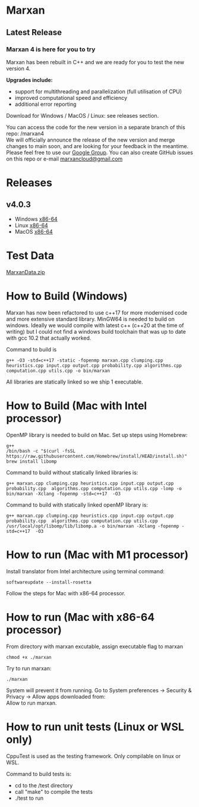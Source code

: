 # Marxan

## Latest Release
### **Marxan 4 is here for you to try**
 
Marxan has been rebuilt in C++ and we are ready for you to test the new version 4.  
 
**Upgrades include:**  
- support for multithreading and parallelization (full utilisation of CPU)  
- improved computational speed and efficiency  
- additional error reporting  
 
Download for Windows / MacOS / Linux: see releases section. 

You can access the code for the new version in a separate branch of this repo: /marxan4  
We will officially announce the release of the new version and merge changes to main soon, and are looking for your feedback in the meantime.  
Please feel free to use our [Google Group](https://groups.google.com/g/marxan). You can also create GitHub issues on this repo or e-mail marxancloud@gmail.com  

# Releases
## v4.0.3
- Windows [x86-64](https://github.com/Marxan-source-code/marxan/releases/download/v4.0.3/build4.0.3Windows.zip)
- Linux [x86-64](https://github.com/Marxan-source-code/marxan/releases/download/v4.0.3/build4.0.3Linux.zip)
- MacOS [x86-64](https://github.com/Marxan-source-code/marxan/releases/download/v4.0.3/Marxan-4.0.3-macOS.zip)

# Test Data
[MarxanData.zip](https://microsofteur.sharepoint.com/:u:/r/teams/TNC-MSFTQuantumEAP/Shared%20Documents/General/MarxanData.zip?csf=1&web=1&e=u4MHcB)

# How to Build (Windows)
Marxan has now been refactored to use c++17 for more modernised code and more extensive standard library. MinGW64 is needed to build on windows. Ideally we would compile with latest c++ (c++20 at the time of writing) but I could not find a windows build toolchain that was up to date with gcc 10.2 that actually worked. 

Command to build is 
```
g++ -O3 -std=c++17 -static -fopenmp marxan.cpp clumping.cpp heuristics.cpp input.cpp output.cpp probability.cpp algorithms.cpp computation.cpp utils.cpp -o bin/marxan
```

All libraries are statically linked so we ship 1 executable. 

# How to Build (Mac with Intel processor)

OpenMP library is needed to build on Mac. Set up steps using Homebrew:
```
g++
/bin/bash -c "$(curl -fsSL https://raw.githubusercontent.com/Homebrew/install/HEAD/install.sh)"
brew install libomp
```
Command to build without statically linked libraries is: 
```
g++ marxan.cpp clumping.cpp heuristics.cpp input.cpp output.cpp probability.cpp  algorithms.cpp computation.cpp utils.cpp -lomp -o bin/marxan -Xclang -fopenmp -std=c++17  -O3
```
Command to build with statically linked openMP library is: 
```
g++ marxan.cpp clumping.cpp heuristics.cpp input.cpp output.cpp probability.cpp  algorithms.cpp computation.cpp utils.cpp /usr/local/opt/libomp/lib/libomp.a -o bin/marxan -Xclang -fopenmp -std=c++17  -O3
```
# How to run (Mac with M1 processor)
Install translator from Intel architecture using terminal command:
```
softwareupdate --install-rosetta
```
Follow the steps for Mac with x86-64 processor.
# How to run (Mac with x86-64 processor)
From directory with marxan excutable, assign executable flag to marxan
```
chmod +x ./marxan
```
Try to run marxan:
```
./marxan
```
System will prevent it from running. 
Go to System preferences -> Security & Privacy -> Allow apps downloaded from:  
Allow to run marxan.

# How to run unit tests (Linux or WSL only)
CppuTest is used as the testing framework. Only compilable on linux or WSL. 

Command to build tests is:

- cd to the /test directory
- call "make" to compile the tests
- ./test to run


